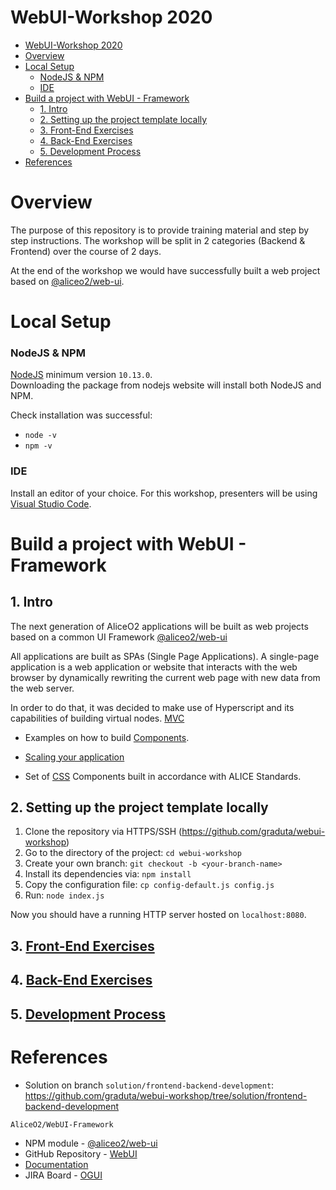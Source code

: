 # WebUI-Workshop 2020

- [WebUI-Workshop 2020](#webui-workshop-2020)
- [Overview](#overview)
- [Local Setup](#local-setup)
    - [NodeJS & NPM](#nodejs--npm)
    - [IDE](#ide)
- [Build a project with WebUI - Framework](#build-a-project-with-webui---framework)
  - [1. Intro](#1-intro)
  - [2. Setting up the project template locally](#2-setting-up-the-project-template-locally)
  - [3. Front-End Exercises](#3-front-end-exercises)
  - [4. Back-End Exercises](#4-back-end-exercises)
  - [5. Development Process](#5-development-process)
- [References](#references)

# Overview

The purpose of this repository is to provide training material and step by step instructions. The workshop will be split in 2 categories (Backend & Frontend) over the course of 2 days. 

At the end of the workshop we would have successfully built a web project based on [@aliceo2/web-ui](https://www.npmjs.com/package/@aliceo2/web-ui).

# Local Setup

### NodeJS & NPM
[NodeJS](https://nodejs.org/en/) minimum version `10.13.0`. </br>
Downloading the package from nodejs website will install both NodeJS and NPM.

Check installation was successful: 
* `node -v`
* `npm -v`

### IDE
Install an editor of your choice. For this workshop, presenters will be using [Visual Studio Code](https://code.visualstudio.com).

# Build a project with WebUI - Framework

## 1. Intro
The next generation of AliceO2 applications will be built as web projects based on a common UI Framework [@aliceo2/web-ui](https://www.npmjs.com/package/@aliceo2/web-ui)

All applications are built as SPAs (Single Page Applications). A single-page application is a web application or website that interacts with the web browser by dynamically rewriting the current web page with new data from the web server.

In order to do that, it was decided to make use of Hyperscript and its capabilities of building virtual nodes. [MVC](https://github.com/AliceO2Group/WebUi/blob/dev/Framework/docs/guide/template-engine.md)

*  Examples on how to build [Components](https://github.com/AliceO2Group/WebUi/blob/dev/Framework/docs/guide/components.md).

* [Scaling your application](https://github.com/AliceO2Group/WebUi/blob/dev/Framework/docs/guide/scale-app.md)

* Set of [CSS](https://aliceo2group.github.io/WebUi/Framework/docs/reference/frontend-css.html) Components built in accordance with ALICE Standards. 

## 2. Setting up the project template locally

1. Clone the repository via HTTPS/SSH (https://github.com/graduta/webui-workshop)
2. Go to the directory of the project: `cd webui-workshop`
3. Create your own branch: `git checkout -b <your-branch-name>`
4. Install its dependencies via: `npm install`
5. Copy the configuration file: `cp config-default.js config.js`
6. Run: `node index.js`

Now you should have a running HTTP server hosted on `localhost:8080`.

## 3. [Front-End Exercises](docs/WORKSHOP_FRONTEND.md)
## 4. [Back-End Exercises](docs/WORKSHOP_BACKEND.md)
## 5. [Development Process](docs/DEVELOPMENT_PROCESS.md)

# References
* Solution on branch `solution/frontend-backend-development`: https://github.com/graduta/webui-workshop/tree/solution/frontend-backend-development

`AliceO2/WebUI-Framework`
* NPM module - [@aliceo2/web-ui](https://www.npmjs.com/package/@aliceo2/web-ui)
* GitHub Repository - [WebUI](https://github.com/AliceO2Group/WebUi)
* [Documentation](https://github.com/AliceO2Group/WebUi/tree/dev/Framework)
* JIRA Board - [OGUI](https://alice.its.cern.ch/jira/projects/OGUI/summary)
